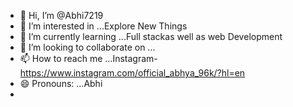 - 👋 Hi, I’m @Abhi7219
- 👀 I’m interested in ...Explore New Things
- 🌱 I’m currently learning ...Full stackas well as web Development
- 💞️ I’m looking to collaborate on ...
- 📫 How to reach me ...Instagram-https://www.instagram.com/official_abhya_96k/?hl=en
- 😄 Pronouns: ...Abhi
- 

<!---
Abhi7219/Abhi7219 is a ✨ special ✨ repository because its `README.md` (this file) appears on your GitHub profile.
You can click the Preview link to take a look at your changes.
--->
